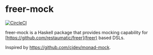 # freer-mock

[![CircleCI](https://circleci.com/gh/restaumatic/freer-mock.svg?style=svg)](https://circleci.com/gh/restaumatic/freer-mock)

freer-mock is a Haskell package that provides mocking capability for [https://github.com/restaumatic/freer](freer) based DSLs.

Inspired by https://github.com/cjdev/monad-mock. 
